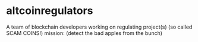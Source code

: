 # altcoinregulators
A team of blockchain developers working on regulating project(s) (so called SCAM COINS!)  mission: (detect the bad apples from the bunch)
